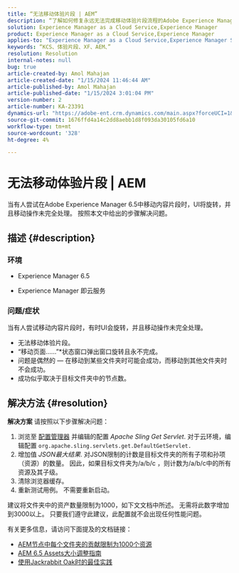 ```yaml
---
title: “无法移动体验片段 | AEM”
description: “了解如何修复永远无法完成移动体验片段流程的Adobe Experience Manager问题。”
solution: Experience Manager as a Cloud Service,Experience Manager
product: Experience Manager as a Cloud Service,Experience Manager
applies-to: "Experience Manager as a Cloud Service,Experience Manager Sites,Experience Manager 6.5"
keywords: “KCS、体验片段、XF、AEM、”
resolution: Resolution
internal-notes: null
bug: true
article-created-by: Amol Mahajan
article-created-date: "1/15/2024 11:46:44 AM"
article-published-by: Amol Mahajan
article-published-date: "1/15/2024 3:01:04 PM"
version-number: 2
article-number: KA-23391
dynamics-url: "https://adobe-ent.crm.dynamics.com/main.aspx?forceUCI=1&pagetype=entityrecord&etn=knowledgearticle&id=d12eccbf-9bb3-ee11-a569-6045bd006149"
source-git-commit: 1676ffd4a14c2dd8aebb1d8f093da30105fd6a10
workflow-type: tm+mt
source-wordcount: '328'
ht-degree: 4%

---
```


# 无法移动体验片段 | AEM


当有人尝试在Adobe Experience Manager 6.5中移动内容片段时，UI将旋转，并且移动操作未完全处理。 按照本文中给出的步骤解决问题。

## 描述 {#description}


### <b>环境</b>

- Experience Manager 6.5


- Experience Manager 即云服务




### <b>问题/症状</b>

当有人尝试移动内容片段时，有时UI会旋转，并且移动操作未完全处理。

- 无法移动体验片段。
- “移动页面……”*状态窗口弹出窗口旋转且永不完成。
- 问题是偶然的 — 在移动到某些文件夹时可能会成功，而移动到其他文件夹时不会成功。
- 成功似乎取决于目标文件夹中的节点数。





## 解决方法 {#resolution}

<b>解决方案</b>
请按照以下步骤解决问题：



1. 浏览至 [配置管理器](http://localhost:4502/system/console/configMgr) 并编辑的配置 *Apache Sling Get Servlet*. 对于云环境，编辑配置 `org.apache.sling.servlets.get.DefaultGetServlet.`
2. 增加值 *JSON最大结果*. 对JSON限制的计数是目标文件夹的所有子项和孙项（资源）的数量。 因此，如果目标文件夹为/a/b/c ，则计数为/a/b/c中的所有资源及其子级。
3. 清除浏览器缓存。
4. 重新测试用例。 不需要重新启动。


建议将文件夹中的资产数量限制为1000，如下文文档中所述。 无需将此数字增加到3000以上。 只要我们遵守此建议，此配置就不会出现任何性能问题。

有关更多信息，请访问下面提及的文档链接：

- [AEM节点中每个文件夹的贡献限制为1000个资源](https://experienceleague.adobe.com/docs/experience-cloud-kcs/kbarticles/KA-21172.html)
- [AEM 6.5 Assets大小调整指南](https://experienceleague.adobe.com/docs/experience-manager-65/assets/administer/assets-sizing-guide.html)
- [使用Jackrabbit Oak时的最佳实践](https://jackrabbit.apache.org/oak/docs/dos_and_donts.html)


